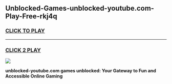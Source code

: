 
## Unblocked-Games-unblocked-youtube.com-Play-Free-rkj4q
<h3>
<a href="https://premium76.site?title=unblocked-youtube.com&ref=23A">CLICK TO PLAY</a></h3>
<hr>

<h3>
<a href="https://premium76.site?title=unblocked-youtube.com&ref=23A">CLICK 2 PLAY</a>
  
</h3>

<a href="https://premium76.site?title=unblocked-youtube.com&ref=23A"><img src="https://clearcache.store/games.png"></a>


**unblocked-youtube.com games unblocked: Your Gateway to Fun and Accessible Online Gaming**
